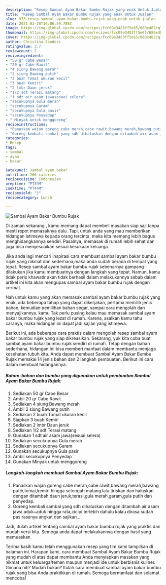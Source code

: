 ```yaml
---
description: "Resep Sambal Ayam Bakar Bumbu Rujak yang enak Untuk Jualan"
title: "Resep Sambal Ayam Bakar Bumbu Rujak yang enak Untuk Jualan"
slug: 973-resep-sambal-ayam-bakar-bumbu-rujak-yang-enak-untuk-jualan
date: 2021-03-28T16:06:59.788Z
image: https://img-global.cpcdn.com/recipes/fcc09e3483ff5e65/680x482cq70/sambal-ayam-bakar-bumbu-rujak-foto-resep-utama.jpg
thumbnail: https://img-global.cpcdn.com/recipes/fcc09e3483ff5e65/680x482cq70/sambal-ayam-bakar-bumbu-rujak-foto-resep-utama.jpg
cover: https://img-global.cpcdn.com/recipes/fcc09e3483ff5e65/680x482cq70/sambal-ayam-bakar-bumbu-rujak-foto-resep-utama.jpg
author: Christina Sanders
ratingvalue: 3.7
reviewcount: 7
recipeingredient:
- "50 gr Cabe Besar"
- "20 gr Cabe Rawit"
- "4 siung Bawang merah"
- "2 siung Bawang putih"
- "2 buah Tomat ukuran kecil"
- "3 buah Kemiri"
- "2 lmbr Daun jeruk"
- "1/2 sdt Terasi matang"
- "1 sdt air asam jawasesuai selera"
- "secukupnya Gula merah"
- "secukupnya Garam"
- "secukupnya Gula pasir"
- "secukupnya Penyedap"
- " Minyak untuk menggoreng"
recipeinstructions:
- "Panaskan wajan goreng cabe merah,cabe rawit,bawang merah,bawang putih,tomat,kemiri hingga setengah matang lalu tiriskan dan haluskan dengan ditambah daun jeruk,terasi,gula merah,garam,gula putih dan penyedap."
- "Goreng kembali sambal yang sdh dihaluskan dengan ditambah air asam jawa aduk~aduk hingga rata,cicipi terlebih dahulu kalau dirasa sudah pas rasanya angkat dan sajikan...."
categories:
- Resep
tags:
- sambal
- ayam
- bakar

katakunci: sambal ayam bakar 
nutrition: 266 calories
recipecuisine: Indonesian
preptime: "PT39M"
cooktime: "PT44M"
recipeyield: "3"
recipecategory: Lunch

---
```



![Sambal Ayam Bakar Bumbu Rujak](https://img-global.cpcdn.com/recipes/fcc09e3483ff5e65/680x482cq70/sambal-ayam-bakar-bumbu-rujak-foto-resep-utama.jpg)

Di zaman  sekarang , kamu memang dapat membeli masakan siap saji tanpa mesti repot memasaknya dulu. Tapi, untuk anda yang mau memberikan hidangan istimewa kepada orang tercinta, maka kita memang lebih bagus menghidangkannya sendiri. Pasalnya, memasak di rumah lebih sehat dan juga bisa menyesuaikan sesuai kesukaan keluarga.

Jika anda lagi mencari inspirasi cara membuat sambal ayam bakar bumbu rujak yang nikmat dan sederhana,maka anda sudah berada di tempat yang tepat. Resep sambal ayam bakar bumbu rujak  sebenarnya gampang dilakukan jika kamu membuatnya dengan langkah yang tepat. Namun, kamu tidak perlu khawatir akan tidak berhasil dalam melakukannya 
sebab dalam artikel ini kita akan mengupas sambal ayam bakar bumbu rujak dengan cermat.  



Nah untuk kamu yang akan memasak sambal ayam bakar bumbu rujak yang enak, ada beberapa tahap yang dapat dikerjakan, pertama memilih jenis bahan, kemudian pemilihan bahan segar, sampai cara mengolah dan menyajikannya. kamu Tak perlu pusing kalau mau memasak sambal ayam bakar bumbu rujak yang lezat di rumah. Karena, asalkan kamu  tahu caranya, maka hidangan ini dapat jadi sajian yang istimewa.

Berikut ini, ada beberapa cara praktis  dalam mengolah resep sambal ayam bakar bumbu rujak yang siap dikreasikan. Sekarang, yuk kita coba buat sambal ayam bakar bumbu rujak sendiri di rumah. Tetap dengan bahan sederhana, hidangan ini bisa memberi manfaat dalam membantu menjaga kesehatan tubuh kita. Anda dapat membuat Sambal Ayam Bakar Bumbu Rujak memakai 14 jenis bahan dan 2 langkah pembuatan. Berikut ini cara dalam membuat hidangannya.

<!--inarticleads1-->

##### Bahan-bahan dan bumbu yang digunakan untuk pembuatan Sambal Ayam Bakar Bumbu Rujak:

1. Sediakan 50 gr Cabe Besar
1. Ambil 20 gr Cabe Rawit
1. Sediakan 4 siung Bawang merah
1. Ambil 2 siung Bawang putih
1. Sediakan 2 buah Tomat ukuran kecil
1. Siapkan 3 buah Kemiri
1. Sediakan 2 lmbr Daun jeruk
1. Sediakan 1/2 sdt Terasi matang
1. Gunakan 1 sdt air asam jawa(sesuai selera)
1. Sediakan secukupnya Gula merah
1. Sediakan secukupnya Garam
1. Gunakan secukupnya Gula pasir
1. Ambil secukupnya Penyedap
1. Gunakan  Minyak untuk menggoreng




<!--inarticleads2-->

##### Langkah-langkah membuat Sambal Ayam Bakar Bumbu Rujak:

1. Panaskan wajan goreng cabe merah,cabe rawit,bawang merah,bawang putih,tomat,kemiri hingga setengah matang lalu tiriskan dan haluskan dengan ditambah daun jeruk,terasi,gula merah,garam,gula putih dan penyedap.
1. Goreng kembali sambal yang sdh dihaluskan dengan ditambah air asam jawa aduk~aduk hingga rata,cicipi terlebih dahulu kalau dirasa sudah pas rasanya angkat dan sajikan....




Jadi, itulah artikel tentang  sambal ayam bakar bumbu rujak  yang praktis dan mudah versi kita. Semoga anda dapat melakukannya dengan hasil yang memuaskan. 

Terima kasih kamu telah menggunakan resep yang tim kami tampilkan di halaman ini. Harapan kami, cara membuat  Sambal Ayam Bakar Bumbu Rujak yang mudah di atas dapat membantu Anda menyiapkan masakan yang nikmat untuk keluarga/teman maupun menjadi ide untuk berbisnis kuliner. Gimana nih? Mudah bukan? Itulah cara membuat sambal ayam bakar bumbu rujak yang bisa Anda praktikkan di rumah. Semoga bermanfaat dan selamat mencoba!

